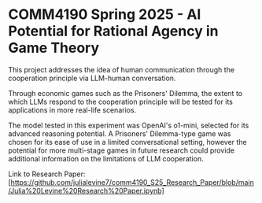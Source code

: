 # COMM4190 Spring 2025 - AI Potential for Rational Agency in Game Theory

This project addresses the idea of human communication through the cooperation principle via LLM-human conversation. 

Through economic games such as the Prisoners' Dilemma, the extent to which LLMs respond to the cooperation principle will be tested for its applications in more real-life scenarios.

The model tested in this experiment was OpenAI's o1-mini, selected for its advanced reasoning potential. A Prisoners' Dilemma-type game was chosen for its ease of use in a limited conversational setting, however the potential for more multi-stage games in future research could provide additional information on the limitations of LLM cooperation.

Link to Research Paper: [https://github.com/julialevine7/comm4190_S25_Research_Paper/blob/main/Julia%20Levine%20Research%20Paper.ipynb]